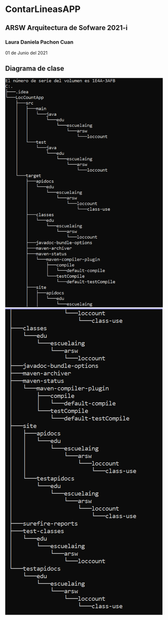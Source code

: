 # ContarLineasAPP
## ARSW Arquitectura de Sofware 2021-i

### Laura Daniela Pachon Cuan

01 de Junio del 2021

## Diagrama de clase

![Diagrama](img/imagen1.PNG)
![Diagrama](img/Imagen2.PNG)
